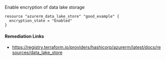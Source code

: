 
Enable encryption of data lake storage

```hcl
resource "azurerm_data_lake_store" "good_example" {
  encryption_state = "Enabled"
}
```

#### Remediation Links
 - https://registry.terraform.io/providers/hashicorp/azurerm/latest/docs/resources/data_lake_store

